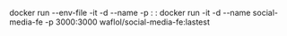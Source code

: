 docker run --env-file <path-env> -it -d --name <containername> -p <port>:<port> <image>:<tag>
docker run -it -d --name social-media-fe -p 3000:3000 waflol/social-media-fe:lastest